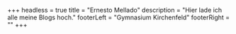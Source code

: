 +++
headless = true
title = "Ernesto Mellado"
description = "Hier lade ich alle meine Blogs hoch."
footerLeft = "Gymnasium Kirchenfeld"
footerRight = "[](/tags/)"
+++
